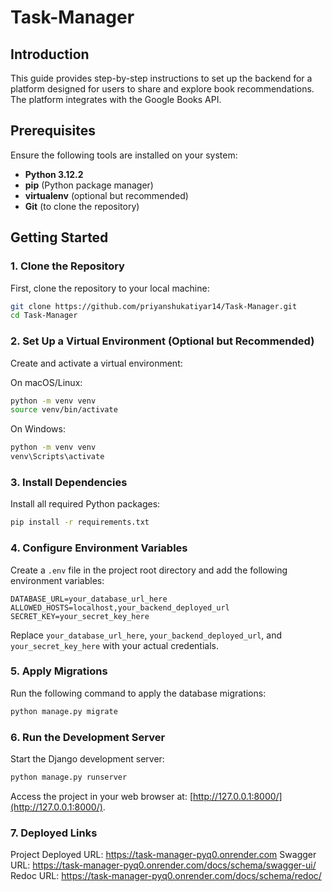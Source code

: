 # Task-Manager

## Introduction

This guide provides step-by-step instructions to set up the backend for a platform designed for users to share and explore book recommendations. The platform integrates with the Google Books API.

## Prerequisites

Ensure the following tools are installed on your system:

- **Python 3.12.2**
- **pip** (Python package manager)
- **virtualenv** (optional but recommended)
- **Git** (to clone the repository)

## Getting Started

### 1. Clone the Repository

First, clone the repository to your local machine:

```bash
git clone https://github.com/priyanshukatiyar14/Task-Manager.git
cd Task-Manager
```

### 2. Set Up a Virtual Environment (Optional but Recommended)

Create and activate a virtual environment:

On macOS/Linux:

```bash
python -m venv venv
source venv/bin/activate
```

On Windows:

```bash
python -m venv venv
venv\Scripts\activate
```

### 3. Install Dependencies

Install all required Python packages:

```bash
pip install -r requirements.txt
```

### 4. Configure Environment Variables

Create a `.env` file in the project root directory and add the following environment variables:

```
DATABASE_URL=your_database_url_here
ALLOWED_HOSTS=localhost,your_backend_deployed_url
SECRET_KEY=your_secret_key_here
```

Replace `your_database_url_here`, `your_backend_deployed_url`, and `your_secret_key_here` with your actual credentials.

### 5. Apply Migrations

Run the following command to apply the database migrations:

```bash
python manage.py migrate
```

### 6. Run the Development Server

Start the Django development server:

```bash
python manage.py runserver
```

Access the project in your web browser at: [http://127.0.0.1:8000/](http://127.0.0.1:8000/).

### 7. Deployed Links

Project Deployed URL: https://task-manager-pyq0.onrender.com
Swagger URL: https://task-manager-pyq0.onrender.com/docs/schema/swagger-ui/
Redoc URL: https://task-manager-pyq0.onrender.com/docs/schema/redoc/
